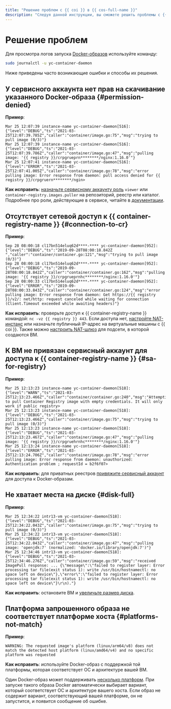 ```yaml
---
title: "Решение проблем с {{ coi }} в {{ cos-full-name }}"
description: "Следуя данной инструкции, вы сможете решить проблемы с {{ coi }}." 
---
```


# Решение проблем

Для просмотра логов запуска [Docker-образов](/blog/posts/2022/03/docker-containers) используйте команду:

```bash
sudo journalctl -u yc-container-daemon
```

Ниже приведены часто возникающие ошибки и способы их решения.

## У сервисного аккаунта нет прав на скачивание указанного Docker-образа {#permission-denied}

**Пример**:

```text
Mar 25 12:07:39 instance-name yc-container-daemon[516]:
{"level":"DEBUG","ts":"2021-03-25T12:07:39.785Z","caller":"container/image.go:75","msg":"trying to pull image (0/3)"}
Mar 25 12:07:39 instance-name yc-container-daemon[516]:
{"level":"DEBUG","ts":"2021-03-25T12:07:39.786Z","caller":"container/image.go:47","msg":"pulling image: '{{ registry }}/crpgrueprn********/nginx:1.16.0'"}
Mar 25 12:07:41 instance-name yc-container-daemon[516]:
{"level":"ERROR","ts":"2021-03-25T12:07:41.005Z","caller":"container/image.go:78","msg":"error pulling image: Error response from daemon: pull access denied for {{ registry }}/crpgruern********/ngin>
```

**Как исправить**: [назначьте сервисному аккаунту роль](../../iam/operations/sa/set-access-bindings.md) `viewer` или `container-registry.images.puller` на репозиторий, реестр или каталог. Подробнее про роли, действующие в сервисе, читайте в [документации](../../container-registry/security/index.md).

## Отсутствует сетевой доступ к {{ container-registry-name }} {#connection-to-cr}

**Пример**:

```text
Sep 28 08:00:18 cl17bn514eluq62d****-**** yc-container-daemon[952]:
{"level":"DEBUG","ts":"2019-09-28T08:00:18.842Z ","caller":"container/container.go:121","msg":"trying to pull image (0/3)"}
Sep 28 08:00:18 cl17bn514eluq62d****-**** yc-container-daemon[952]:
{"level":"DEBUG","ts":"2019-09-28T08:00:18.842Z","caller":"container/container.go:162","msg":"pulling image: '{{ registry }}/crpgrueprnhc********/nginx:1.16.0'"}
Sep 28 08:00:33 cl17bn514eluq62d****-**** yc-container-daemon[952]:
{"level":"ERROR","ts":"2019-09-28T08:00:33.843Z","caller":"container/container.go:124","msg":"error pulling image: Error response from daemon: Get https://{{ registry }}/v2/: net/http: request canceled while waiting for connection (Client.Timeout exceeded while awaiting headers)"}
```

**Как исправить**: проверьте доступ к {{ container-registry-name }} командой: `nc -vz {{ registry }} 443`. Если доступа нет, [настройте NAT-инстанс](../../tutorials/routing/nat-instance/index.md) или назначьте публичный IP-адрес на виртуальные машины с {{ coi }}. Также можно [настроить NAT-шлюз](../../vpc/operations/create-nat-gateway.md) для подсети, в которой создаются ВМ.

## К ВМ не привязан сервисный аккаунт для доступа к {{ container-registry-name }} {#sa-for-registry}

**Пример**:

```text
Mar 25 12:13:23 instance-name yc-container-daemon[518]:
{"level":"WARN","ts":"2021-03-25T12:13:23.466Z","caller":"container/container.go:240","msg":"Attempting to pull Container Registry image with empty credentials. It will only work if public registry>
Mar 25 12:13:23 instance-name yc-container-daemon[518]:
{"level":"DEBUG","ts":"2021-03-25T12:13:23.466Z","caller":"container/image.go:75","msg":"trying to pull image (0/3)"}
Mar 25 12:13:23 instance-name yc-container-daemon[518]:
{"level":"DEBUG","ts":"2021-03-25T12:13:23.467Z","caller":"container/image.go:47","msg":"pulling image: '{{ registry }}/crpgruehrnhc********/nginx:1.16.0'"}
Mar 25 12:13:24 instance-name yc-container-daemon[518]:
{"level":"ERROR","ts":"2021-03-25T12:13:24.706Z","caller":"container/image.go:78","msg":"error pulling image: Error response from daemon: unauthorized: Authentication problem ; requestId = b2f6f07>
```

**Как исправить**: для приватных реестров [привяжите сервисный аккаунт](../../compute/operations/vm-connect/auth-inside-vm.md#link-sa-with-instance) для доступа к Docker-образам.

## Не хватает места на диске {#disk-full}

**Пример**:

```text
Mar 25 12:34:22 intr13-vm yc-container-daemon[518]:
{"level":"DEBUG","ts":"2021-03-25T12:34:22.043Z","caller":"container/image.go:75","msg":"trying to pull image (0/3)"}
Mar 25 12:34:22 intr13-vm yc-container-daemon[518]:
{"level":"DEBUG","ts":"2021-03-25T12:34:22.043Z","caller":"container/image.go:47","msg":"pulling image: 'openjdk:7' (normalized: 'docker.io/library/openjdk:7')"}
Mar 25 12:34:46 intr13-vm yc-container-daemon[518]:
{"level":"DEBUG","ts":"2021-03-25T12:34:46.276Z","caller":"container/image.go:59","msg":"received ImagePull response: ... {\"message\":\"failed to register layer: Error processing tar file(exit status 1): write /usr/bin/hostnamectl: no space left on device\"},\"error\":\"failed to register layer: Error processing tar file(exit status 1): write /usr/bin/hostnamectl: no space left on device\"}\r\n)."}
```

**Как исправить**: остановите ВМ и [увеличьте размер диска](../../compute/operations/disk-control/update.md#change-disk-size).

## Платформа запрошенного образа не соответствует платформе хоста {#platforms-not-match}

**Пример**:

```text
WARNING: The requested image's platform (linux/arm64/v8) does not match the detected host platform (linux/amd64/v4) and no specific platform was requested
```

**Как исправить**: используйте Docker-образ с поддержкой той платформы, которая соответствует ОС и архитектуре вашей ВМ.

Один Docker-образ может поддерживать [несколько платформ](https://docs.docker.com/build/building/multi-platform/). При запуске такого образа Docker автоматически выбирает вариант, который соответствует ОС и архитектуре вашего хоста. Если образ не содержит вариант, соответствующий вашей платформе, он не запустится, и появится сообщение об ошибке.
